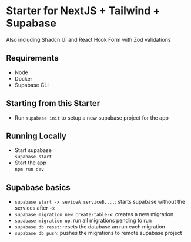 # Starter for NextJS + Tailwind + Supabase
Also including Shadcn UI and React Hook Form with Zod validations

## Requirements
- Node
- Docker
- Supabase CLI

## Starting from this Starter
- Run `supabase init` to setup a new supabase project for the app

## Running Locally
- Start supabase  
`supabase start`
- Start the app  
`npm run dev`

## Supabase basics
- `supabase start -x seviceA,serviceB,...`: starts supabase without the services after `-x`
- `supabase migration new create-table-x`: creates a new migration
- `supabase migration up`: run all migrations pending to run
- `supabase db reset`: resets the database an run each migration
- `supabase db push`: pushes the migrations to remote supabase project